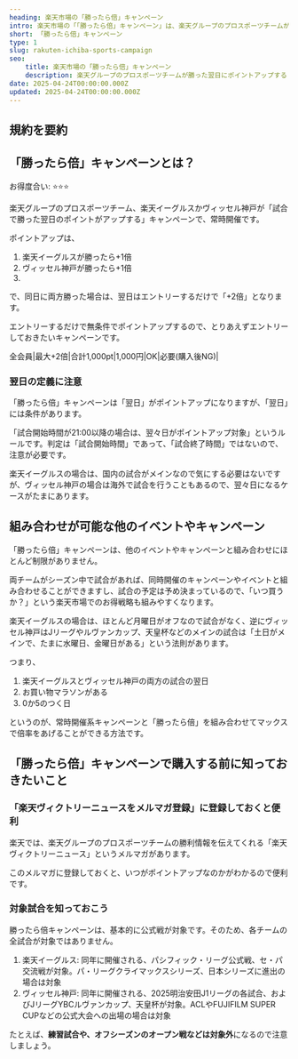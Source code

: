 ```yaml
---
heading: 楽天市場の「勝ったら倍」キャンペーン
intro: 楽天市場の「「勝ったら倍」キャンペーン」は、楽天グループのプロスポーツチームが勝った翌日にポイントアップするキャンペーンです。他のキャンペーンとも組み合わせができる、実は狙い目のキャンペーンです。
short: 「勝ったら倍」キャンペーン   
type: 1
slug: rakuten-ichiba-sports-campaign
seo:
    title: 楽天市場の「勝ったら倍」キャンペーン
    description: 楽天グループのプロスポーツチームが勝った翌日にポイントアップする「勝ったら倍」キャンペーンについて解説。特典内容やお得度合い、他のキャンペーンとの違いなど。
date: 2025-04-24T00:00:00.000Z
updated: 2025-04-24T00:00:00.000Z
---
```


## 規約を要約

## 「勝ったら倍」キャンペーンとは？

お得度合い: ⭐️⭐️⭐️

楽天グループのプロスポーツチーム、楽天イーグルスかヴィッセル神戸が「試合で勝った翌日のポイントがアップする」キャンペーンで、常時開催です。

ポイントアップは、

1. 楽天イーグルスが勝ったら+1倍
2. ヴィッセル神戸が勝ったら+1倍
3. 
で、同日に両方勝った場合は、翌日はエントリーするだけで「+2倍」となります。

エントリーするだけで無条件でポイントアップするので、とりあえずエントリーしておきたいキャンペーンです。

全会員|最大+2倍|合計1,000pt|1,000円|OK|必要(購入後NG)|

### 翌日の定義に注意

「勝ったら倍」キャンペーンは「翌日」がポイントアップになりますが、「翌日」には条件があります。

「試合開始時間が21:00以降の場合は、翌々日がポイントアップ対象」というルールです。判定は「試合開始時間」であって、「試合終了時間」ではないので、注意が必要です。

楽天イーグルスの場合は、国内の試合がメインなので気にする必要はないですが、ヴィッセル神戸の場合は海外で試合を行うこともあるので、翌々日になるケースがたまにあります。

## 組み合わせが可能な他のイベントやキャンペーン

「勝ったら倍」キャンペーンは、他のイベントやキャンペーンと組み合わせにほとんど制限がありません。

両チームがシーズン中で試合があれば、同時開催のキャンペーンやイベントと組み合わせることができますし、試合の予定は予め決まっているので、「いつ買うか？」という楽天市場でのお得戦略も組みやすくなります。

楽天イーグルスの場合は、ほとんど月曜日がオフなので試合がなく、逆にヴィッセル神戸はJリーグやルヴァンカップ、天皇杯などのメインの試合は「土日がメインで、たまに水曜日、金曜日がある」という法則があります。

つまり、

1. 楽天イーグルスとヴィッセル神戸の両方の試合の翌日
2. お買い物マラソンがある
3. 0か5のつく日

というのが、常時開催系キャンペーンと「勝ったら倍」を組み合わせてマックスで倍率をあげることができる方法です。

## 「勝ったら倍」キャンペーンで購入する前に知っておきたいこと

  
### 「楽天ヴィクトリーニュースをメルマガ登録」に登録しておくと便利

楽天では、楽天グループのプロスポーツチームの勝利情報を伝えてくれる「楽天ヴィクトリーニュース」というメルマガがあります。

このメルマガに登録しておくと、いつがポイントアップなのかがわかるので便利です。

### 対象試合を知っておこう

勝ったら倍キャンペーンは、基本的に公式戦が対象です。そのため、各チームの全試合が対象ではありません。

1. 楽天イーグルス: 同年に開催される、パシフィック・リーグ公式戦、セ・パ交流戦が対象。パ・リーグクライマックスシリーズ、日本シリーズに進出の場合は対象
2. ヴィッセル神戸: 同年に開催される、2025明治安田J1リーグの各試合、およびJリーグYBCルヴァンカップ、天皇杯が対象。ACLやFUJIFILM SUPER CUPなどの公式大会への出場の場合は対象

たとえば、**練習試合や、オフシーズンのオープン戦などは対象外**になるので注意しましょう。
